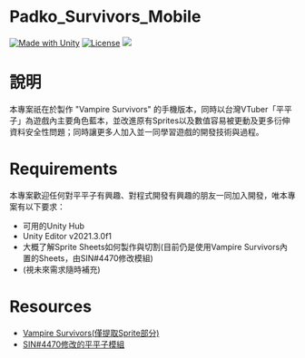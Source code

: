 # Padko_Survivors_Mobile

[![Made with Unity](https://img.shields.io/badge/Made%20with-Unity-57b9d3.svg?style=flat&logo=unity)](https://unity3d.com)
[![License](https://img.shields.io/badge/License-BSD%203--Clause-blue.svg)](https://opensource.org/licenses/BSD-3-Clause)
![](https://dcbadge.vercel.app/api/shield/887569944777224202)

# 說明
本專案祇在於製作 "Vampire Survivors" 的手機版本，同時以台灣VTuber「平平子」為遊戲內主要角色藍本，並改進原有Sprites以及數值容易被更動及更多衍伸資料安全性問題；同時讓更多人加入並一同學習遊戲的開發技術與過程。

# Requirements
本專案歡迎任何對平平子有興趣、對程式開發有興趣的朋友一同加入開發，唯本專案有以下要求：

- 可用的Unity Hub
- Unity Editor v2021.3.0f1
- 大概了解Sprite Sheets如何製作與切割(目前仍是使用Vampire Survivors內置的Sheets，由SIN#4470修改模組)
- (視未來需求隨時補充)

# Resources
- [Vampire Survivors(僅提取Sprite部分)](https://store.steampowered.com/app/1794680/Vampire_Survivors/)
- [SIN#4470修改的平平子模組](https://drive.google.com/file/d/1zN6R67VLk83J1_kjx0Z68bhKAO1CcBio/view)

